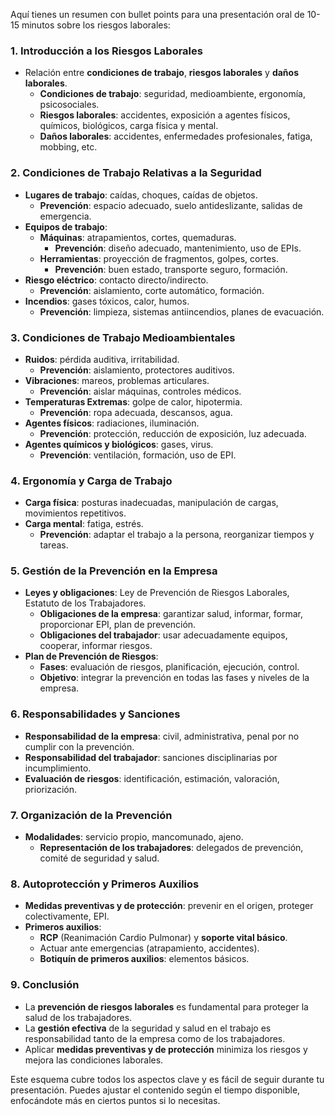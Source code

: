 Aquí tienes un resumen con bullet points para una presentación oral de 10-15 minutos sobre los riesgos laborales:

### 1. **Introducción a los Riesgos Laborales**
- Relación entre **condiciones de trabajo**, **riesgos laborales** y **daños laborales**.
  - **Condiciones de trabajo**: seguridad, medioambiente, ergonomía, psicosociales.
  - **Riesgos laborales**: accidentes, exposición a agentes físicos, químicos, biológicos, carga física y mental.
  - **Daños laborales**: accidentes, enfermedades profesionales, fatiga, mobbing, etc.

### 2. **Condiciones de Trabajo Relativas a la Seguridad**
- **Lugares de trabajo**: caídas, choques, caídas de objetos.  
  - **Prevención**: espacio adecuado, suelo antideslizante, salidas de emergencia.
- **Equipos de trabajo**:
  - **Máquinas**: atrapamientos, cortes, quemaduras.  
    - **Prevención**: diseño adecuado, mantenimiento, uso de EPIs.
  - **Herramientas**: proyección de fragmentos, golpes, cortes.  
    - **Prevención**: buen estado, transporte seguro, formación.
- **Riesgo eléctrico**: contacto directo/indirecto.  
  - **Prevención**: aislamiento, corte automático, formación.
- **Incendios**: gases tóxicos, calor, humos.  
  - **Prevención**: limpieza, sistemas antiincendios, planes de evacuación.

### 3. **Condiciones de Trabajo Medioambientales**
- **Ruidos**: pérdida auditiva, irritabilidad.  
  - **Prevención**: aislamiento, protectores auditivos.
- **Vibraciones**: mareos, problemas articulares.  
  - **Prevención**: aislar máquinas, controles médicos.
- **Temperaturas Extremas**: golpe de calor, hipotermia.  
  - **Prevención**: ropa adecuada, descansos, agua.
- **Agentes físicos**: radiaciones, iluminación.  
  - **Prevención**: protección, reducción de exposición, luz adecuada.
- **Agentes químicos y biológicos**: gases, virus.  
  - **Prevención**: ventilación, formación, uso de EPI.

### 4. **Ergonomía y Carga de Trabajo**
- **Carga física**: posturas inadecuadas, manipulación de cargas, movimientos repetitivos.
- **Carga mental**: fatiga, estrés.
  - **Prevención**: adaptar el trabajo a la persona, reorganizar tiempos y tareas.

### 5. **Gestión de la Prevención en la Empresa**
- **Leyes y obligaciones**: Ley de Prevención de Riesgos Laborales, Estatuto de los Trabajadores.
  - **Obligaciones de la empresa**: garantizar salud, informar, formar, proporcionar EPI, plan de prevención.
  - **Obligaciones del trabajador**: usar adecuadamente equipos, cooperar, informar riesgos.
- **Plan de Prevención de Riesgos**:
  - **Fases**: evaluación de riesgos, planificación, ejecución, control.
  - **Objetivo**: integrar la prevención en todas las fases y niveles de la empresa.

### 6. **Responsabilidades y Sanciones**
- **Responsabilidad de la empresa**: civil, administrativa, penal por no cumplir con la prevención.
- **Responsabilidad del trabajador**: sanciones disciplinarias por incumplimiento.
- **Evaluación de riesgos**: identificación, estimación, valoración, priorización.

### 7. **Organización de la Prevención**
- **Modalidades**: servicio propio, mancomunado, ajeno.
  - **Representación de los trabajadores**: delegados de prevención, comité de seguridad y salud.

### 8. **Autoprotección y Primeros Auxilios**
- **Medidas preventivas y de protección**: prevenir en el origen, proteger colectivamente, EPI.
- **Primeros auxilios**:
  - **RCP** (Reanimación Cardio Pulmonar) y **soporte vital básico**.
  - Actuar ante emergencias (atrapamiento, accidentes).
  - **Botiquín de primeros auxilios**: elementos básicos.
  
### 9. **Conclusión**
- La **prevención de riesgos laborales** es fundamental para proteger la salud de los trabajadores.
- La **gestión efectiva** de la seguridad y salud en el trabajo es responsabilidad tanto de la empresa como de los trabajadores.
- Aplicar **medidas preventivas y de protección** minimiza los riesgos y mejora las condiciones laborales.

Este esquema cubre todos los aspectos clave y es fácil de seguir durante tu presentación. Puedes ajustar el contenido según el tiempo disponible, enfocándote más en ciertos puntos si lo necesitas.